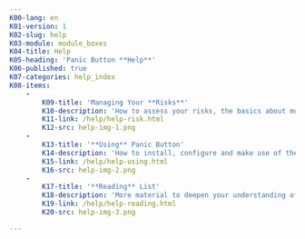 ```yaml
---
K00-lang: en
K01-version: 1
K02-slug: help
K03-module: module_boxes
K04-title: Help
K05-heading: 'Panic Button **Help**'
K06-published: true
K07-categories: help_index
K08-items:
    -
        K09-title: 'Managing Your **Risks**'
        K10-description: 'How to assess your risks, the basics about mobile phone security and other risks.'
        K11-link: /help/help-risk.html
        K12-src: help-img-1.png
    -
        K13-title: '**Using** Panic Button'
        K14-description: 'How to install, configure and make use of the Panic Button application.'
        K15-link: /help/help-using.html
        K16-src: help-img-2.png
    -
        K17-title: '**Reading** List'
        K18-description: 'More material to deepen your understanding of protection and security for human rights defenders.'
        K19-link: /help/help-reading.html
        K20-src: help-img-3.png

---
```


